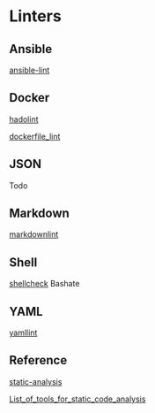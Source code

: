 # Linters

## Ansible

[ansible-lint](https://github.com/ansible/ansible-lint)

## Docker

[hadolint](https://github.com/hadolint/hadolint)

[dockerfile_lint](https://github.com/projectatomic/dockerfile_lint)

## JSON

Todo

## Markdown

[markdownlint](https://github.com/markdownlint/markdownlint)

## Shell

[shellcheck](https://github.com/koalaman/shellcheck)
Bashate

## YAML

[yamllint](https://github.com/adrienverge/yamllint)

## Reference

[static-analysis](https://github.com/analysis-tools-dev/static-analysis)

[List_of_tools_for_static_code_analysis](https://en.wikipedia.org/wiki/List_of_tools_for_static_code_analysis)
